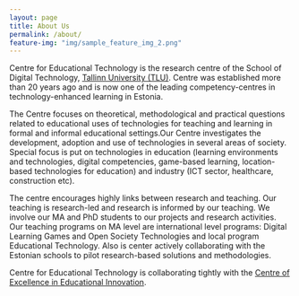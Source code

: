 ```yaml
---
layout: page
title: About Us
permalink: /about/
feature-img: "img/sample_feature_img_2.png"
---
```



Centre for Educational Technology is the research centre of the School of Digital Technology, [Tallinn University (TLU)](http://www.tlu.ee). Centre was established more than 20 years ago and is now one of the leading competency-centres in technology-enhanced learning in Estonia.

The Centre focuses on theoretical, methodological and practical questions related to educational uses of technologies for teaching and learning in formal and informal educational settings.Our Centre investigates the development, adoption and use of technologies in several areas of society. Special focus is put on technologies in education (learning environments and technologies, digital competencies, game-based learning, location-based technologies for education) and industry (ICT sector, healthcare, construction etc).  

The centre encourages highly links between research and teaching. Our teaching is research-led and research is informed by our teaching. We involve our MA and PhD students to our projects and research activities. Our teaching programs on MA level are international level programs: Digital Learning Games and Open Society Technologies and local program Educational Technology. Also is center actively collaborating with the Estonian schools to pilot research-based solutions and methodologies. 

Centre for Educational Technology is collaborating tightly with the [Centre of Excellence in Educational Innovation](http://www.tlu.ee/en/TU-Centre-of-Excellence-in-Educational-Innovation).

